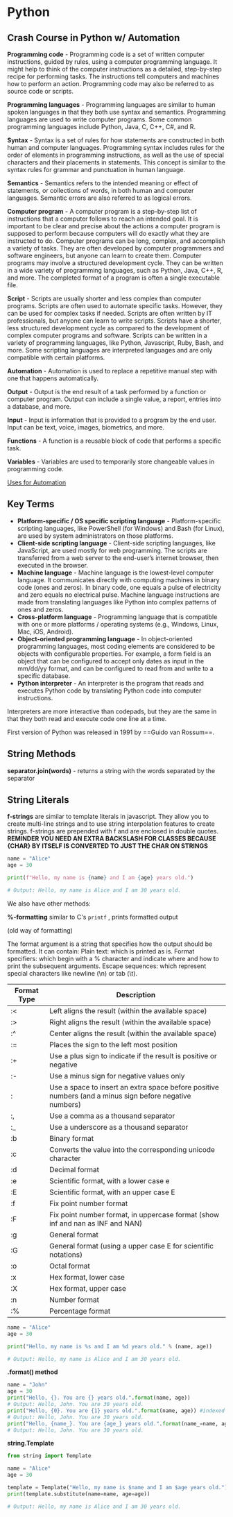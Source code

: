 # Python

## Crash Course in Python w/ Automation
**Programming code** - Programming code is a set of written computer instructions, guided by rules, using a computer programming language. It might help to think of the computer instructions as a detailed, step-by-step recipe for performing tasks. The instructions tell computers and machines how to perform an action. Programming code may also be referred to as source code or scripts.

**Programming languages** - Programming languages are similar to human spoken languages in that they both use syntax and semantics. Programming languages are used to write computer programs.  Some common programming languages include Python, Java, C, C++, C#, and R.

**Syntax** - Syntax is a set of rules for how statements are constructed in both human and computer languages. Programming syntax includes rules for the order of elements in programming instructions, as well as the use of special characters and their placements in statements. This concept is similar to the syntax rules for grammar and punctuation in human language.

**Semantics** - Semantics refers to the intended meaning or effect of statements, or collections of words, in both human and computer languages. Semantic errors are also referred to as logical errors.

**Computer program** - A computer program is a step-by-step list of instructions that a computer follows to reach an intended goal. It is important to be clear and precise about the actions a computer program is supposed to perform because computers will do exactly what they are instructed to do. Computer programs can be long, complex, and accomplish a variety of tasks. They are often developed by computer programmers and software engineers, but anyone can learn to create them. Computer programs may involve a structured development cycle. They can be written in a wide variety of programming languages, such as Python, Java, C++,  R, and more. The completed format of a program is often a single executable file.

**Script** - Scripts are usually shorter and less complex than computer programs. Scripts are often used to automate specific tasks. However, they can be used for complex tasks if needed. Scripts are often written by IT professionals, but anyone can learn to write scripts. Scripts have a shorter, less structured development cycle as compared to the development of complex computer programs and software. Scripts can be written in a variety of programming languages, like Python, Javascript, Ruby, Bash, and more. Some scripting languages are interpreted languages and are only compatible with certain platforms.

**Automation** - Automation is used to replace a repetitive manual step with one that happens automatically. 

**Output** - Output is the end result of a task performed by a function or computer program. Output can include a single value, a report, entries into a database, and more. 

**Input** - Input is information that is provided to a program by the end user. Input can be text, voice, images, biometrics, and more.   

**Functions** - A function is a reusable block of code that performs a specific task.

**Variables** - Variables are used to temporarily store changeable values in programming code.

[Uses for Automation](Uses%20for%20Automation.md)


## Key Terms
* **Platform-specific / OS specific scripting language** - Platform-specific scripting languages, like PowerShell (for Windows) and Bash (for Linux), are used by system administrators on those platforms.
* **Client-side scripting language** - Client-side scripting languages, like JavaScript, are used mostly for web programming. The scripts are transferred from a web server to the end-user’s internet browser, then executed in the browser.
* **Machine language** - Machine language is the lowest-level computer language. It communicates directly with computing machines in binary code (ones and zeros). In binary code, one equals a pulse of electricity and zero equals no electrical pulse. Machine language instructions are made from translating languages like Python into complex patterns of ones and zeros.
* **Cross-platform language** - Programming language that is compatible with one or more platforms / operating systems (e.g., Windows, Linux, Mac, iOS, Android).
* **Object-oriented programming language** - In object-oriented programming languages, most coding elements are considered to be objects with configurable properties. For example, a form field is an object that can be configured to accept only dates as input in the mm/dd/yy format, and can be configured to read from and write to a specific database.
* **Python interpreter** - An interpreter is the program that reads and executes Python code by translating Python code into computer instructions.

Interpreters are more interactive than codepads, but they are the same in that they both read and execute code one line at a time.

First version of Python was released in 1991 by ==Guido van Rossum==. 

## String Methods

__separator.join(words)__ - returns a string with the words separated by the separator

## String Literals

**f-strings** are similar to template literals in javascript. They allow you to create multi-line strings and to use string interpolation features to create strings. f-strings are prepended with f and are enclosed in double quotes. **REMINDER YOU NEED AN EXTRA BACKSLASH FOR CLASSES BECAUSE \{CHAR} BY ITSELF IS CONVERTED TO JUST THE CHAR ON STRINGS**

```python
name = "Alice"
age = 30

print(f"Hello, my name is {name} and I am {age} years old.")

# Output: Hello, my name is Alice and I am 30 years old.
```

We also have other methods:

**%-formatting** similar to C's `printf` , prints formatted output

(old way of formatting)

The format argument is a string that specifies how the output should be formatted. It can contain:
Plain text: which is printed as is.
Format specifiers: which begin with a % character and indicate where and how to print the subsequent arguments.
Escape sequences: which represent special characters like newline (\n) or tab (\t).

| Format Type | Description                                                                                             |
| ----------- | ------------------------------------------------------------------------------------------------------- |
| :<          | Left aligns the result (within the available space)                                                     |
| :>          | Right aligns the result (within the available space)                                                    |
| :^          | Center aligns the result (within the available space)                                                   |
| :=          | Places the sign to the left most position                                                               |
| :+          | Use a plus sign to indicate if the result is positive or negative                                       |
| :-          | Use a minus sign for negative values only                                                               |
| :           | Use a space to insert an extra space before positive numbers (and a minus sign before negative numbers) |
| :,          | Use a comma as a thousand separator                                                                     |
| :\_         | Use a underscore as a thousand separator                                                                |
| :b          | Binary format                                                                                           |
| :c          | Converts the value into the corresponding unicode character                                             |
| :d          | Decimal format                                                                                          |
| :e          | Scientific format, with a lower case e                                                                  |
| :E          | Scientific format, with an upper case E                                                                 |
| :f          | Fix point number format                                                                                 |
| :F          | Fix point number format, in uppercase format (show inf and nan as INF and NAN)                          |
| :g          | General format                                                                                          |
| :G          | General format (using a upper case E for scientific notations)                                          |
| :o          | Octal format                                                                                            |
| :x          | Hex format, lower case                                                                                  |
| :X          | Hex format, upper case                                                                                  |
| :n          | Number format                                                                                           |
| :%          | Percentage format                                                                                       |

```python
name = "Alice"
age = 30

print("Hello, my name is %s and I am %d years old." % (name, age))

# Output: Hello, my name is Alice and I am 30 years old.
```

**.format() method**

```python
name = "John"
age = 30
print("Hello, {}. You are {} years old.".format(name, age))
# Output: Hello, John. You are 30 years old.
print("Hello, {0}. You are {1} years old.".format(name, age)) #indexed
# Output: Hello, John. You are 30 years old.
print("Hello, {name_}. You are {age_} years old.".format(name_=name, age_=age)) #keyword
# Output: Hello, John. You are 30 years old.
```

**string.Template**

```python
from string import Template

name = "Alice"
age = 30

template = Template("Hello, my name is $name and I am $age years old.")
print(template.substitute(name=name, age=age))

# Output: Hello, my name is Alice and I am 30 years old.
```
